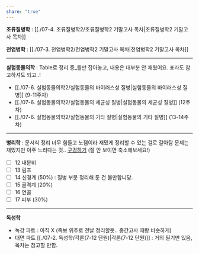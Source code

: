 ```yaml
---
share: "true"
---
```


**조류질병학** : [[./07-4. 조류질병학2/조류질병학2 기말고사 목차|조류질병학2 기말고사 목차]]

**전염병학** : [[./07-3. 전염병학2/전염병학2 기말고사 목차|전염병학2 기말고사 목차]]

---
**실험동물의학** : Table로 정리 중_틀만 잡아놓고, 내용은 대부분 안 채웠어요. 표라도 참고하셔도 되고..!
- [[./07-6. 실험동물의학2/실험동물의 바이러스성 질병|실험동물의 바이러스성 질병]] (9-11주차)
- [[./07-6. 실험동물의학2/실험동물의 세균성 질병|실험동물의 세균성 질병]] (12주차)
- [[./07-6. 실험동물의학2/실험동물의 기타 질병|실험동물의 기타 질병]] (13-14주차)

---
**병리학** : 문서식 정리 너무 힘들고 노잼이라 재밌게 정리할 수 있는 걸로 갈아탐
문제는 재밌지만 아주 느리다는 것.. [구경하기](https://miro.com/app/board/uXjVKGWi_mU=/?share_link_id=354299279465) (잘 안 보이면 축소해보세요!)
- [ ] 12 내분비
- [ ] 13 림프
- [ ] 14 신경계 (50%) : 질병 부분 정리해 둔 건 볼만합니당.
- [ ] 15 골격계 (20%)
- [ ] 16 연골
- [ ] 17 피부 (30%)

---
**독성학**
- 녹강 파트 : 아직 X (족보 위주로 전날 정리할듯.. 중간고사 때랑 비슷하게)
- 대면 파트 [[./07-2. 독성학/각론(7-12 단원)|각론(7-12 단원)]] : 거의 필기만 있음, 목차는 참고할 만함. 
